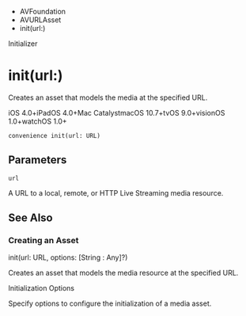 

- AVFoundation
- AVURLAsset
-  init(url:) 

Initializer

# init(url:)

Creates an asset that models the media at the specified URL.

iOS 4.0+iPadOS 4.0+Mac CatalystmacOS 10.7+tvOS 9.0+visionOS 1.0+watchOS 1.0+

``` source
convenience init(url: URL)
```

## Parameters 

`url`  

A URL to a local, remote, or HTTP Live Streaming media resource.

## See Also

### Creating an Asset

init(url: URL, options: [String : Any]?)

Creates an asset that models the media resource at the specified URL.

Initialization Options

Specify options to configure the initialization of a media asset.

